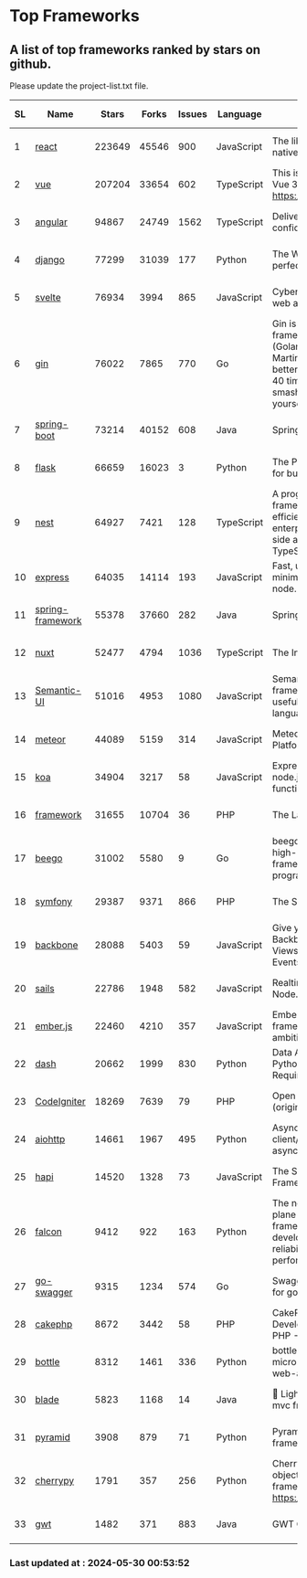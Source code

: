 # Top Frameworks
## A list of top frameworks ranked by stars on github.  
Please update the project-list.txt file.

| SL| Name  | Stars| Forks| Issues | Language | Description | Last Commit |
| --| ------| -----| ---- | ------ | -------- | ----------- | ----------- |
| 1 | [react](https://github.com/facebook/react) | 223649 | 45546 | 900 | JavaScript | The library for web and native user interfaces. | 2024-05-29 17:35:19 |
| 2 | [vue](https://github.com/vuejs/vue) | 207204 | 33654 | 602 | TypeScript | This is the repo for Vue 2. For Vue 3, go to https://github.com/vuejs/core | 2024-05-21 07:51:55 |
| 3 | [angular](https://github.com/angular/angular) | 94867 | 24749 | 1562 | TypeScript | Deliver web apps with confidence 🚀 | 2024-05-29 21:44:06 |
| 4 | [django](https://github.com/django/django) | 77299 | 31039 | 177 | Python | The Web framework for perfectionists with deadlines. | 2024-05-29 13:48:27 |
| 5 | [svelte](https://github.com/sveltejs/svelte) | 76934 | 3994 | 865 | JavaScript | Cybernetically enhanced web apps | 2024-05-29 22:24:05 |
| 6 | [gin](https://github.com/gin-gonic/gin) | 76022 | 7865 | 770 | Go | Gin is a HTTP web framework written in Go (Golang). It features a Martini-like API with much better performance -- up to 40 times faster. If you need smashing performance, get yourself some Gin. | 2024-05-24 06:55:25 |
| 7 | [spring-boot](https://github.com/spring-projects/spring-boot) | 73214 | 40152 | 608 | Java | Spring Boot | 2024-05-29 18:42:38 |
| 8 | [flask](https://github.com/pallets/flask) | 66659 | 16023 | 3 | Python | The Python micro framework for building web applications. | 2024-05-11 15:40:26 |
| 9 | [nest](https://github.com/nestjs/nest) | 64927 | 7421 | 128 | TypeScript | A progressive Node.js framework for building efficient, scalable, and enterprise-grade server-side applications with TypeScript/JavaScript 🚀 | 2024-05-21 06:12:45 |
| 10 | [express](https://github.com/expressjs/express) | 64035 | 14114 | 193 | JavaScript | Fast, unopinionated, minimalist web framework for node. | 2024-05-22 22:29:16 |
| 11 | [spring-framework](https://github.com/spring-projects/spring-framework) | 55378 | 37660 | 282 | Java | Spring Framework | 2024-05-29 12:21:58 |
| 12 | [nuxt](https://github.com/nuxt/nuxt) | 52477 | 4794 | 1036 | TypeScript | The Intuitive Vue Framework. | 2024-05-29 16:05:21 |
| 13 | [Semantic-UI](https://github.com/Semantic-Org/Semantic-UI) | 51016 | 4953 | 1080 | JavaScript | Semantic is a UI component framework based around useful principles from natural language. | 2023-01-11 17:05:32 |
| 14 | [meteor](https://github.com/meteor/meteor) | 44089 | 5159 | 314 | JavaScript | Meteor, the JavaScript App Platform | 2024-05-23 19:25:58 |
| 15 | [koa](https://github.com/koajs/koa) | 34904 | 3217 | 58 | JavaScript | Expressive middleware for node.js using ES2017 async functions | 2024-04-22 06:25:10 |
| 16 | [framework](https://github.com/laravel/framework) | 31655 | 10704 | 36 | PHP | The Laravel Framework. | 2024-05-29 18:44:27 |
| 17 | [beego](https://github.com/beego/beego) | 31002 | 5580 | 9 | Go | beego is an open-source, high-performance web framework for the Go programming language. | 2024-05-26 06:25:36 |
| 18 | [symfony](https://github.com/symfony/symfony) | 29387 | 9371 | 866 | PHP | The Symfony PHP framework | 2024-05-29 15:16:20 |
| 19 | [backbone](https://github.com/jashkenas/backbone) | 28088 | 5403 | 59 | JavaScript | Give your JS App some Backbone with Models, Views, Collections, and Events | 2024-03-06 23:22:47 |
| 20 | [sails](https://github.com/balderdashy/sails) | 22786 | 1948 | 582 | JavaScript | Realtime MVC Framework for Node.js | 2024-05-17 22:00:56 |
| 21 | [ember.js](https://github.com/emberjs/ember.js) | 22460 | 4210 | 357 | JavaScript | Ember.js - A JavaScript framework for creating ambitious web applications | 2024-05-24 18:07:07 |
| 22 | [dash](https://github.com/plotly/dash) | 20662 | 1999 | 830 | Python | Data Apps & Dashboards for Python. No JavaScript Required. | 2024-05-27 18:40:31 |
| 23 | [CodeIgniter](https://github.com/bcit-ci/CodeIgniter) | 18269 | 7639 | 79 | PHP | Open Source PHP Framework (originally from EllisLab) | 2024-03-20 03:51:42 |
| 24 | [aiohttp](https://github.com/aio-libs/aiohttp) | 14661 | 1967 | 495 | Python | Asynchronous HTTP client/server framework for asyncio and Python | 2024-05-27 11:12:43 |
| 25 | [hapi](https://github.com/hapijs/hapi) | 14520 | 1328 | 73 | JavaScript | The Simple, Secure Framework Developers Trust | 2024-04-09 14:33:32 |
| 26 | [falcon](https://github.com/falconry/falcon) | 9412 | 922 | 163 | Python | The no-magic web data plane API and microservices framework for Python developers, with a focus on reliability, correctness, and performance at scale. | 2024-05-07 19:30:52 |
| 27 | [go-swagger](https://github.com/go-swagger/go-swagger) | 9315 | 1234 | 574 | Go | Swagger 2.0 implementation for go | 2024-05-13 17:21:38 |
| 28 | [cakephp](https://github.com/cakephp/cakephp) | 8672 | 3442 | 58 | PHP | CakePHP: The Rapid Development Framework for PHP - Official Repository | 2024-05-26 13:28:20 |
| 29 | [bottle](https://github.com/bottlepy/bottle) | 8312 | 1461 | 336 | Python | bottle.py is a fast and simple micro-framework for python web-applications. | 2024-01-03 22:31:48 |
| 30 | [blade](https://github.com/lets-blade/blade) | 5823 | 1168 | 14 | Java | :rocket: Lightning fast and elegant mvc framework for Java8 | 2023-06-16 05:18:49 |
| 31 | [pyramid](https://github.com/Pylons/pyramid) | 3908 | 879 | 71 | Python | Pyramid - A Python web framework | 2024-03-03 23:38:59 |
| 32 | [cherrypy](https://github.com/cherrypy/cherrypy) | 1791 | 357 | 256 | Python | CherryPy is a pythonic, object-oriented HTTP framework.      https://cherrypy.dev | 2024-04-22 23:41:04 |
| 33 | [gwt](https://github.com/gwtproject/gwt) | 1482 | 371 | 883 | Java | GWT Open Source Project | 2024-05-12 19:01:43 |

### Last updated at : 2024-05-30 00:53:52
